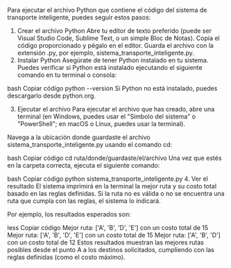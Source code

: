 Para ejecutar el archivo Python que contiene el código del sistema de transporte inteligente, puedes seguir estos pasos:

1. Crear el archivo Python
Abre tu editor de texto preferido (puede ser Visual Studio Code, Sublime Text, o un simple Bloc de Notas).
Copia el código proporcionado y pégalo en el editor.
Guarda el archivo con la extensión .py, por ejemplo, sistema_transporte_inteligente.py.
2. Instalar Python
Asegúrate de tener Python instalado en tu sistema. Puedes verificar si Python está instalado ejecutando el siguiente comando en tu terminal o consola:

bash
Copiar código
python --version
Si Python no está instalado, puedes descargarlo desde python.org.

3. Ejecutar el archivo
Para ejecutar el archivo que has creado, abre una terminal (en Windows, puedes usar el "Símbolo del sistema" o "PowerShell"; en macOS o Linux, puedes usar la terminal).

Navega a la ubicación donde guardaste el archivo sistema_transporte_inteligente.py usando el comando cd:

bash
Copiar código
cd ruta/donde/guardaste/el/archivo
Una vez que estés en la carpeta correcta, ejecuta el siguiente comando:

bash
Copiar código
python sistema_transporte_inteligente.py
4. Ver el resultado
El sistema imprimirá en la terminal la mejor ruta y su costo total basado en las reglas definidas. Si la ruta no es válida o no se encuentra una ruta que cumpla con las reglas, el sistema lo indicará.

Por ejemplo, los resultados esperados son:

less
Copiar código
Mejor ruta: ['A', 'B', 'D', 'E'] con un costo total de 15
Mejor ruta: ['A', 'B', 'D', 'E'] con un costo total de 15
Mejor ruta: ['A', 'B', 'D'] con un costo total de 12
Estos resultados muestran las mejores rutas posibles desde el punto A a los destinos solicitados, cumpliendo con las reglas definidas (como el costo máximo).
